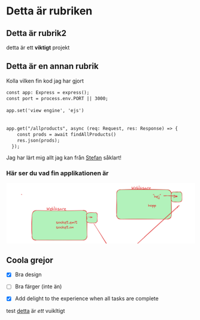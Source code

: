 # Detta är rubriken

## Detta är rubrik2

detta är ett **viktigt** projekt

## Detta är en annan rubrik

Kolla vilken fin kod jag har gjort

```
const app: Express = express();
const port = process.env.PORT || 3000;

app.set('view engine', 'ejs')


app.get("/allproducts", async (req: Request, res: Response) => {
    const prods = await findAllProducts()
    res.json(prods);
  });

```

Jag har lärt mig allt jag kan från [Stefan](https://systementor.se) såklart!


### Här ser du vad fin applikationen är
![Titta vilken fin bild](./screenshot.png)


## Coola grejor
- [x] Bra design
- [ ] Bra färger (inte än)
- [x] Add delight to the experience when all tasks are complete



test <ins>detta</ins> är *ett* vuikltigt

